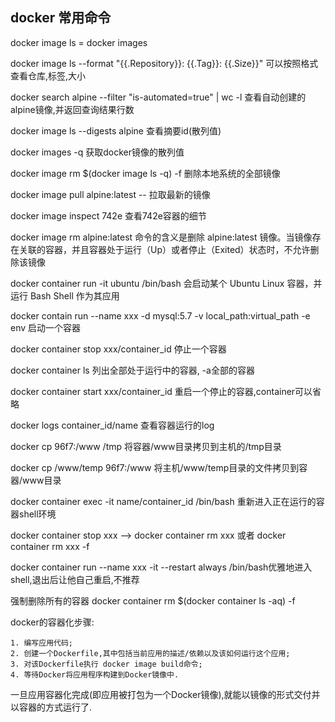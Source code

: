 ## docker 常用命令

docker image ls  =  docker images

docker image ls --format "{{.Repository}}: {{.Tag}}: {{.Size}}" 可以按照格式查看仓库,标签,大小

docker search alpine --filter "is-automated=true" | wc -l 查看自动创建的alpine镜像,并返回查询结果行数

docker image ls --digests alpine 查看摘要id(散列值)

docker images -q  获取docker镜像的散列值

docker image rm $(docker image ls -q) -f 删除本地系统的全部镜像

docker image pull alpine:latest  -- 拉取最新的镜像

docker image inspect 742e    查看742e容器的细节

docker image rm alpine:latest 命令的含义是删除 alpine:latest 镜像。当镜像存在关联的容器，并且容器处于运行（Up）或者停止（Exited）状态时，不允许删除该镜像

docker container run -it ubuntu /bin/bash 会启动某个 Ubuntu Linux 容器，并运行 Bash Shell 作为其应用

docker contain run --name xxx -d mysql:5.7 -v local_path:virtual_path -e env 启动一个容器

docker container stop xxx/container_id 停止一个容器

docker container ls 列出全部处于运行中的容器, -a全部的容器

docker container start xxx/container_id 重启一个停止的容器,container可以省略

docker logs container_id/name 查看容器运行的log

docker cp 96f7:/www /tmp    将容器/www目录拷贝到主机的/tmp目录

docker cp /www/temp 96f7:/www 将主机/www/temp目录的文件拷贝到容器/www目录

docker container exec -it name/container_id /bin/bash 重新进入正在运行的容器shell环境

docker container stop xxx   --> docker container rm xxx 或者 docker container rm xxx -f

docker container run --name xxx -it --restart always /bin/bash优雅地进入shell,退出后让他自己重启,不推荐

强制删除所有的容器 docker container rm $(docker container ls -aq) -f

docker的容器化步骤: 

	1. 编写应用代码;
 	2. 创建一个Dockerfile,其中包括当前应用的描述/依赖以及该如何运行这个应用;
 	3. 对该Dockerfile执行 docker image build命令;
 	4. 等待Docker将应用程序构建到Docker镜像中.

一旦应用容器化完成(即应用被打包为一个Docker镜像),就能以镜像的形式交付并以容器的方式运行了.